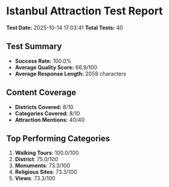 # Istanbul Attraction Test Report

**Test Date:** 2025-10-14 17:03:41
**Total Tests:** 40

## Test Summary
- **Success Rate:** 100.0%
- **Average Quality Score:** 66.9/100
- **Average Response Length:** 2059 characters

## Content Coverage
- **Districts Covered:** 8/10
- **Categories Covered:** 8/10
- **Attraction Mentions:** 40/40

## Top Performing Categories
1. **Walking Tours**: 100.0/100
2. **District**: 75.0/100
3. **Monuments**: 73.3/100
4. **Religious Sites**: 73.3/100
5. **Views**: 73.3/100
